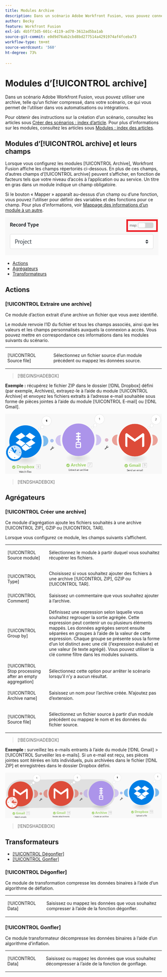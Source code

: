 ```yaml
---
title: Modules Archive
description: Dans un scénario Adobe Workfront Fusion, vous pouvez connecter une archive, telle qu’un fichier compressé, à plusieurs applications et services tiers. Par exemple, vous pouvez configurer un scénario qui fait ce qui suit.
author: Becky
feature: Workfront Fusion
exl-id: 4b5ff3d5-601c-4119-ad70-3612ad5ba1ab
source-git-commit: e0d9d76ab2cbd8bd277514a4291974af4fceba73
workflow-type: tm+mt
source-wordcount: '560'
ht-degree: 73%

---
```


# Modules d’[!UICONTROL archive]

Dans un scénario Adobe Workfront Fusion, vous pouvez utiliser une archive, telle qu’un fichier compressé, dans votre scénario, ce qui vous permet de l’utiliser dans vos automatisations ou intégrations.

Pour obtenir des instructions sur la création d’un scénario, consultez les articles sous [Créer des scénarios : index d’article](/help/workfront-fusion/create-scenarios/create-scenarios-toc.md). Pour plus d’informations sur les modules, consultez les articles sous [Modules : index des articles](/help/workfront-fusion/references/modules/modules-toc.md).

## Modules d’[!UICONTROL archive] et leurs champs

Lorsque vous configurez les modules [!UICONTROL Archive], Workfront Fusion affiche les champs répertoriés ci-dessous. En plus de ces champs, d’autres champs d’[!UICONTROL archive] peuvent s’afficher, en fonction de facteurs tels que votre niveau d’accès à l’application ou au service. Un titre en gras dans un module indique un champ obligatoire.

Si le bouton « Mapper » apparaît au-dessus d’un champ ou d’une fonction, vous pouvez l’utiliser pour définir des variables et des fonctions pour ce champ. Pour plus d’informations, voir [Mappage des informations d’un module à un autre](/help/workfront-fusion/create-scenarios/map-data/map-data-from-one-to-another.md).

![Basculement de carte](/help/workfront-fusion/references/apps-and-modules/assets/map-toggle-350x74.png)

* [Actions](#actions)
* [Agrégateurs](#aggregators)
* [Transformateurs](#transformers)

## Actions

### [!UICONTROL Extraire une archive]

Ce module d’action extrait d’une archive un fichier que vous avez identifié.

Le module renvoie l’ID du fichier et tous les champs associés, ainsi que les valeurs et les champs personnalisés auxquels la connexion a accès. Vous pouvez mettre en correspondance ces informations dans les modules suivants du scénario.

<table style="table-layout:auto">
 <col> 
 <col> 
 <tbody> 
  <tr> 
   <td>[!UICONTROL Source file]</td> 
   <td> <p>  <p>Sélectionnez un fichier source d’un module précédent ou mappez les données source.</p></p>  </td> 
  </tr> 
 </tbody> 
</table>

>[!BEGINSHADEBOX]

**Exemple :** récupérez le fichier ZIP dans le dossier [!DNL Dropbox] défini (par exemple, Archives), extrayez-le à l’aide du module [!UICONTROL Archive] et envoyez les fichiers extraits à l’adresse e-mail souhaitée sous forme de pièces jointes à l’aide du module [!UICONTROL E-mail] ou [!DNL Gmail].

![Exemple de Dropbox](/help/workfront-fusion/references/apps-and-modules/assets/example-dropbox-350x134.png)

>[!ENDSHADEBOX]

## Agrégateurs

### [!UICONTROL Créer une archive]

Ce module d’agrégation ajoute les fichiers souhaités à une archive [!UICONTROL ZIP], GZIP ou [!UICONTROL TAR].

Lorsque vous configurez ce module, les champs suivants s’affichent.

<table style="table-layout:auto"> 
 <col> 
 <col> 
 <tbody> 
  <tr> 
   <td>[!UICONTROL Source module]</td> 
   <td> <p> Sélectionnez le module à partir duquel vous souhaitez récupérer les fichiers.</p> </td> 
  </tr> 
  <tr> 
   <td>[!UICONTROL Type] </td> 
   <td> <p>Choisissez si vous souhaitez ajouter des fichiers à une archive [!UICONTROL ZIP], GZIP ou [!UICONTROL TAR].</p> </td> 
  </tr> 
  <tr> 
   <td>[!UICONTROL Comment]</td> 
   <td>Saisissez un commentaire que vous souhaitez ajouter à l’archive.</td> 
  </tr> 
  <tr> 
   <td>[!UICONTROL Group by]</td> 
   <td> <p>Définissez une expression selon laquelle vous souhaitez regrouper la sortie agrégée. Cette expression peut contenir un ou plusieurs éléments mappés. Les données agrégées seront ensuite séparées en groupes à l’aide de la valeur de cette expression. Chaque groupe se présente sous la forme d’un lot distinct avec une clé (l’expression évaluée) et une valeur (le texte agrégé). Vous pouvez utiliser la clé comme filtre dans les modules suivants.</p> </td> 
  </tr> 
  <tr> 
   <td>[!UICONTROL Stop processing after an empty aggregation]</td> 
   <td>Sélectionnez cette option pour arrêter le scénario lorsqu’il n’y a aucun résultat.</td> 
  </tr> 
  <tr> 
   <td>[!UICONTROL Archive name]</td> 
   <td> <p> Saisissez un nom pour l’archive créée. N’ajoutez pas d’extension.</p> </td> 
  </tr> 
  <tr> 
   <td>[!UICONTROL Source file]</td> 
   <td> <p>Sélectionnez un fichier source à partir d’un module précédent ou mappez le nom et les données du fichier source.</p> </td> 
  </tr> 
 </tbody> 
</table>

>[!BEGINSHADEBOX]

**Exemple :** surveillez les e-mails entrants à l’aide du module [!DNL Gmail] > [!UICONTROL Surveiller les e-mails]. Si un e-mail est reçu, ses pièces jointes sont itérées en lots individuels, puis archivées dans le fichier [!DNL ZIP] et enregistrées dans le dossier Dropbox défini.

![Exemple Gmail](/help/workfront-fusion/references/apps-and-modules/assets/example-gmail-350x102.png)

>[!ENDSHADEBOX]

## Transformateurs

* [[!UICONTROL Dégonfler]](#deflate)
* [[!UICONTROL Gonfler]](#inflate)

### [!UICONTROL Dégonfler]

Ce module de transformation compresse les données binaires à l’aide d’un algorithme de déflation.

<table style="table-layout:auto">
 <col> 
 <col> 
 <tbody> 
  <tr> 
   <td>[!UICONTROL Data] </td> 
   <td> <p>Saisissez ou mappez les données que vous souhaitez compresser à l’aide de la fonction dégonfler.</p> </td> 
  </tr> 
 </tbody> 
</table>

### [!UICONTROL Gonfler]

Ce module transformateur décompresse les données binaires à l’aide d’un algorithme d’inflation.

<table style="table-layout:auto">
 <col> 
 <col> 
 <tbody> 
  <tr> 
   <td>[!UICONTROL Data] </td> 
   <td> <p>Saisissez ou mappez les données que vous souhaitez décompresser à l’aide de la fonction de gonflage.</p> </td> 
  </tr> 
 </tbody> 
</table>
